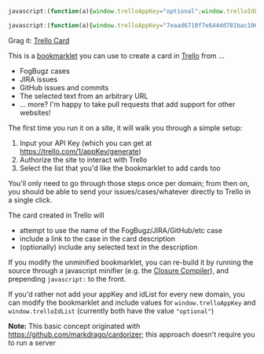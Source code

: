 ```javascript
javascript:(function(a){window.trelloAppKey="optional";window.trelloIdList="optional";var b=a.createElement("script");b.src="https://raw.github.com/danlec/Trello-Bookmarklet/master/trello_bookmarklet.js";a.getElementsByTagName("head")[0].appendChild(b)})(document);
```

```javascript
javascript:(function(a){window.trelloAppKey="7eaad6710f7e644dd781bac106a8eb0a";window.trelloIdList="optional";var b=a.createElement("script");b.src="https://raw.github.com/SmallCell/Trello-Bookmarklet/master/trello_bookmarklet.js";a.getElementsByTagName("head")[0].appendChild(b)})(document);
```

Grag it: <a href='javascript:(function(a){window.trelloAppKey="7eaad6710f7e644dd781bac106a8eb0a";window.trelloIdList="optional";var b=a.createElement("script");b.src="https://raw.github.com/SmallCell/Trello-Bookmarklet/master/trello_bookmarklet.js";a.getElementsByTagName("head")[0].appendChild(b)})(document);'>Trello Card</a>


This is a <a href="http://en.wikipedia.org/wiki/Bookmarklet">bookmarklet</a> you can use to create a card in <a href="https://trello.com">Trello</a> from ...

 - FogBugz cases
 - JIRA issues
 - GitHub issues and commits
 - The selected text from an arbitrary URL
 - ... more?  I'm happy to take pull requests that add support for other websites!

The first time you run it on a site, it will walk you through a simple setup:

 1. Input your API Key (which you can get at https://trello.com/1/appKey/generate)
 2. Authorize the site to interact with Trello
 3. Select the list that you'd like the bookmarklet to add cards too

You'll only need to go through those steps once per domain; from then on, you should be able to send your
issues/cases/whatever directly to Trello in a single click.

The card created in Trello will 

- attempt to use the name of the FogBugz/JIRA/GitHub/etc case
- include a link to the case in the card description
- (optionally) include any selected text in the description

If you modify the unminified bookmarklet, you can re-build it by running the source through a javascript minifier 
(e.g. the <a href="http://closure-compiler.appspot.com/home">Closure Compiler</a>), 
and prepending `javascript:` to the front.

If you'd rather not add your appKey and idList for every new domain, you can modify the bookmarklet and include values for `window.trelloAppKey` and `window.trelloIdList` (currently both have the value `"optional"`)

**Note:** This basic concept originated with https://github.com/markdrago/cardorizer; this approach doesn't require you to run a server
